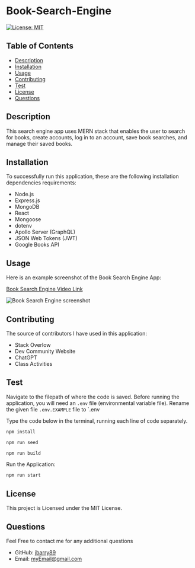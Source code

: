 # Book-Search-Engine

  [![License: MIT](https://img.shields.io/badge/License-MIT-yellow.svg)](https://opensource.org/licenses/MIT)
  
  ## Table of Contents
  
  * [Description](#description)
  * [Installation](#installation)
  * [Usage](#usage)
  * [Contributing](#contributing)
  * [Test](#test)
  * [License](#license)
  * [Questions](#questions)
  
  ## Description
  This search engine app uses MERN stack that enables the user to search for books, create accounts, log in to an account, save book searches, and manage their saved books.

  ## Installation
  To successfully run this application, these are the following installation dependencies requirements: 
  * Node.js
  * Express.js
  * MongoDB
  * React
  * Mongoose 
  * dotenv
  * Apollo Server (GraphQL)
  * JSON Web Tokens (JWT)
  * Google Books API

  ## Usage 
  Here is an example screenshot of the Book Search Engine App:

  [Book Search Engine Video Link](https://drive.google.com/file/d/11lz0aN8M1X2KVM1HLJmSlTd6qU3au1YF/view)

  ![Book Search Engine screenshot](./src/assets/social-network-api-insomnia-screenshot.jpg)

  
  ## Contributing
  The source of contributors I have used in this application:
  * Stack Overlow
  * Dev Community Website
  * ChatGPT
  * Class Activities
  
  ## Test 
  Navigate to the filepath of where the code is saved. Before running the application, you will need an `.env` file (environmental variable file). Rename the given file `.env.EXAMPLE` file to `.env 
  
  Type the code below in the terminal, running each line of code separately.


  ```bash
  npm install

  ```

  ```bash
  npm run seed

  ```

  ```bash
  npm run build

  ```

  Run the Application: 

  ``` bash 
  npm run start

  ``` 

  ## License
  This project is Licensed under the MIT License.
  
  ## Questions
  Feel Free to contact me for any additional questions
  * GitHub: [jbarry89](https://github.com/jbarry89/)
  * Email: myEmail@gmail.com 


